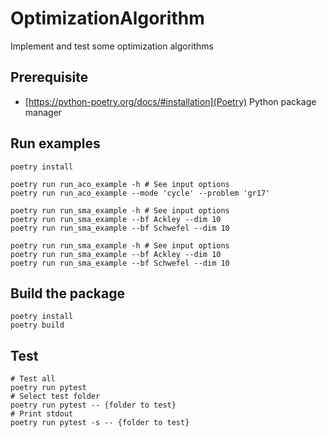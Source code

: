 # OptimizationAlgorithm
Implement and test some optimization algorithms

## Prerequisite
* [https://python-poetry.org/docs/#installation](Poetry) Python package manager

## Run examples
```
poetry install

poetry run run_aco_example -h # See input options
poetry run run_aco_example --mode 'cycle' --problem 'gr17'

poetry run run_sma_example -h # See input options
poetry run run_sma_example --bf Ackley --dim 10
poetry run run_sma_example --bf Schwefel --dim 10

poetry run run_sma_example -h # See input options
poetry run run_sma_example --bf Ackley --dim 10
poetry run run_sma_example --bf Schwefel --dim 10
```


## Build the package
```
poetry install
poetry build
```

## Test 
```
# Test all
poetry run pytest
# Select test folder
poetry run pytest -- {folder to test}
# Print stdout
poetry run pytest -s -- {folder to test}
```
